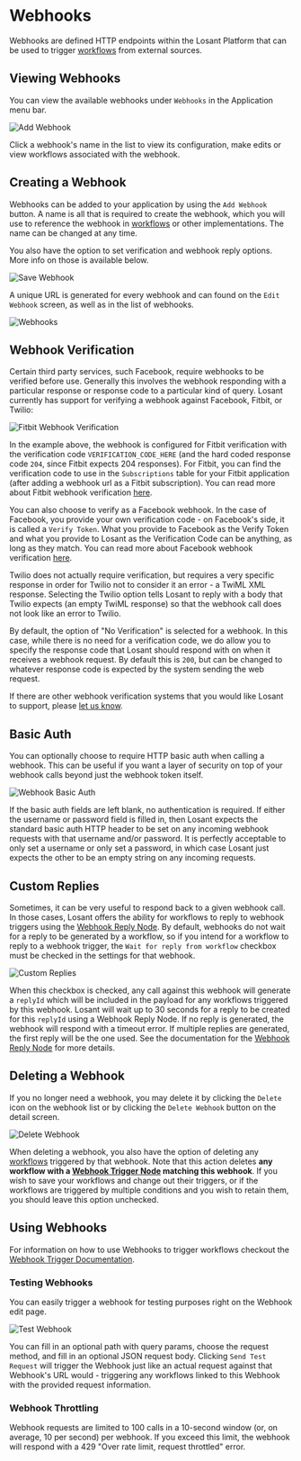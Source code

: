 # Webhooks

Webhooks are defined HTTP endpoints within the Losant Platform that can be used to trigger [workflows](/workflows/overview/) from external sources.

## Viewing Webhooks

You can view the available webhooks under `Webhooks` in the Application menu bar.

![Add Webhook](/images/applications/add-webhook.png "Add Webhook")

Click a webhook's name in the list to view its configuration, make edits or view workflows associated with the webhook.

## Creating a Webhook

Webhooks can be added to your application by using the `Add Webhook` button. A name is all that is required to create the webhook, which you will use to reference the webhook in [workflows](/workflows/overview/) or other implementations. The name can be changed at any time.

You also have the option to set verification and webhook reply options. More info on those is available below.

![Save Webhook](/images/applications/save-webhook.png "Save Webhook")

A unique URL is generated for every webhook and can found on the `Edit Webhook` screen, as well as in the list of webhooks.

![Webhooks](/images/applications/webhooks.png "Webhooks")

## Webhook Verification

Certain third party services, such Facebook, require webhooks to be verified before use. Generally this involves the webhook responding with a particular response or response code to a particular kind of query. Losant currently has support for verifying a webhook against Facebook, Fitbit, or Twilio:

![Fitbit Webhook Verification](/images/applications/fitbit-webhook-verification.png "Fitbit Webhook Verification")

In the example above, the webhook is configured for Fitbit verification with the verification code `VERIFICATION_CODE_HERE` (and the hard coded response code `204`, since Fitbit expects 204 responses). For Fitbit, you can find the verification code to use in the `Subscriptions` table for your Fitbit application (after adding a webhook url as a Fitbit subscription). You can read more about Fitbit webhook verification <a href="https://dev.fitbit.com/docs/subscriptions/#verify-a-subscriber" target="_blank">here</a>.

You can also choose to verify as a Facebook webhook. In the case of Facebook, you provide your own verification code - on Facebook's side, it is called a `Verify Token`. What you provide to Facebook as the Verify Token and what you provide to Losant as the Verification Code can be anything, as long as they match. You can read more about Facebook webhook verification <a href="https://developers.facebook.com/docs/graph-api/webhooks" target="_blank">here</a>.

Twilio does not actually require verification, but requires a very specific response in order for Twilio not to consider it an error - a TwiML XML response. Selecting the Twilio option tells Losant to reply with a body that Twilio expects (an empty TwiML response) so that the webhook call does not look like an error to Twilio.

By default, the option of "No Verification" is selected for a webhook. In this case, while there is no need for a verification code, we do allow you to specify the response code that Losant should respond with on when it receives a webhook request. By default this is `200`, but can be changed to whatever response code is expected by the system sending the web request.

If there are other webhook verification systems that you would like Losant to support, please <a href="https://forums.losant.com/" target="_blank">let us know</a>.

## Basic Auth

You can optionally choose to require HTTP basic auth when calling a webhook. This can be useful if you want a layer of security on top of your webhook calls beyond just the webhook token itself.

![Webhook Basic Auth](/images/applications/webhook-basic-auth.png "Webhook Basic Auth")

If the basic auth fields are left blank, no authentication is required. If either the username or password field is filled in, then Losant expects the standard basic auth HTTP header to be set on any incoming webhook requests with that username and/or password. It is perfectly acceptable to only set a username or only set a password, in which case Losant just expects the other to be an empty string on any incoming requests.

## Custom Replies

Sometimes, it can be very useful to respond back to a given webhook call. In those cases, Losant offers the ability for workflows to reply to webhook triggers using the [Webhook Reply Node](/workflows/outputs/webhook-reply/). By default, webhooks do not wait for a reply to be generated by a workflow, so if you intend for a workflow to reply to a webhook trigger, the `Wait for reply from workflow` checkbox must be checked in the settings for that webhook.

![Custom Replies](/images/applications/webhook-reply.png "Custom Replies")

When this checkbox is checked, any call against this webhook will generate a `replyId` which will be included in the payload for any workflows triggered by this webhook. Losant will wait up to 30 seconds for a reply to be created for this `replyId` using a Webhook Reply Node. If no reply is generated, the webhook will respond with a timeout error. If multiple replies are generated, the first reply will be the one used. See the documentation for the [Webhook Reply Node](/workflows/outputs/webhook-reply/) for more details.

## Deleting a Webhook

If you no longer need a webhook, you may delete it by clicking the `Delete` icon on the webhook list or by clicking the `Delete Webhook` button on the detail screen.

![Delete Webhook](/images/applications/delete-webhook.png "Delete Webhook")

When deleting a webhook, you also have the option of deleting any [workflows](/workflows/overview/) triggered by that webhook. Note that this action deletes **any workflow with a [Webhook Trigger Node](/workflows/triggers/webhook/) matching this webhook**. If you wish to save your workflows and change out their triggers, or if the workflows are triggered by multiple conditions and you wish to retain them, you should leave this option unchecked.

## Using Webhooks

For information on how to use Webhooks to trigger workflows checkout the [Webhook Trigger Documentation](/workflows/triggers/webhook/).

### Testing Webhooks

You can easily trigger a webhook for testing purposes right on the Webhook edit page.

![Test Webhook](/images/applications/test-webhook.png "Test Webhook")

You can fill in an optional path with query params, choose the request method, and fill in an optional JSON request body. Clicking `Send Test Request` will trigger the Webhook just like an actual request against that Webhook's URL would - triggering any workflows linked to this Webhook with the provided request information.

### Webhook Throttling

Webhook requests are limited to 100 calls in a 10-second window (or, on average, 10 per second) per webhook. If you exceed this limit, the webhook will respond with a 429 "Over rate limit, request throttled" error.
